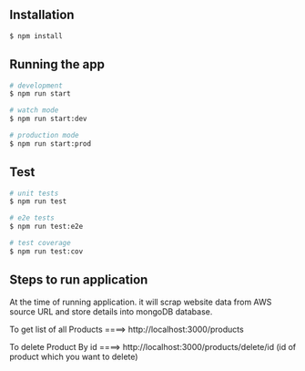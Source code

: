 ## Installation

```bash
$ npm install
```

## Running the app

```bash
# development
$ npm run start

# watch mode
$ npm run start:dev

# production mode
$ npm run start:prod
```

## Test

```bash
# unit tests
$ npm run test

# e2e tests
$ npm run test:e2e

# test coverage
$ npm run test:cov
```

## Steps to run application
At the time of running application. it will scrap website data from AWS source URL and store details into mongoDB database.

To get list of all Products ====> http://localhost:3000/products

To delete Product By id ====> http://localhost:3000/products/delete/id
(id of product which you want to delete)
